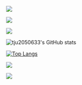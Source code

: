 
<p>
<a href="https://github.com/tju2050633"><img src="https://img.shields.io/github/followers/tju2050633?style=social"/></a>
</p>

<p>
<a href="https://twitter.com/NickWil68088380"><img src="https://img.shields.io/twitter/url?style=social&url=https%3A%2F%2Ftwitter.com%2FNickWil68088380"/></a>
</p>

<p>
<a href="https://www.youtube.com/channel/UCihs4o-50IDjWCMt8HUZtBQ"><img src="https://img.shields.io/youtube/channel/views/UCihs4o-50IDjWCMt8HUZtBQ?style=social"/></a>
</p>


![tju2050633's GitHub stats](https://github-readme-stats.vercel.app/api?username=tju2050633&show_icons=true&theme=synthwave)

[![Top Langs](https://github-readme-stats.vercel.app/api/top-langs/?username=tju2050633&layout=compact)](https://github.com/anuraghazra/github-readme-stats)

![](https://activity-graph.herokuapp.com/graph?username=tju2050633&theme=github)


![](https://stats.justsong.cn/api/bilibili/?id=10453840&theme=dark)



